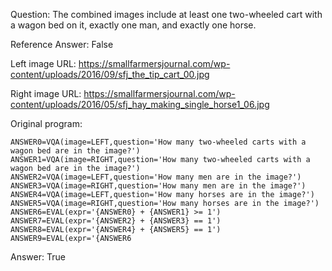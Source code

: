 Question: The combined images include at least one two-wheeled cart with a wagon bed on it, exactly one man, and exactly one horse.

Reference Answer: False

Left image URL: https://smallfarmersjournal.com/wp-content/uploads/2016/09/sfj_the_tip_cart_00.jpg

Right image URL: https://smallfarmersjournal.com/wp-content/uploads/2016/05/sfj_hay_making_single_horse1_06.jpg

Original program:

```
ANSWER0=VQA(image=LEFT,question='How many two-wheeled carts with a wagon bed are in the image?')
ANSWER1=VQA(image=RIGHT,question='How many two-wheeled carts with a wagon bed are in the image?')
ANSWER2=VQA(image=LEFT,question='How many men are in the image?')
ANSWER3=VQA(image=RIGHT,question='How many men are in the image?')
ANSWER4=VQA(image=LEFT,question='How many horses are in the image?')
ANSWER5=VQA(image=RIGHT,question='How many horses are in the image?')
ANSWER6=EVAL(expr='{ANSWER0} + {ANSWER1} >= 1')
ANSWER7=EVAL(expr='{ANSWER2} + {ANSWER3} == 1')
ANSWER8=EVAL(expr='{ANSWER4} + {ANSWER5} == 1')
ANSWER9=EVAL(expr='{ANSWER6
```
Answer: True

